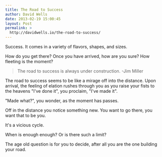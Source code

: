 ```yaml
---
title: The Road to Success
author: David Wells
date: 2013-02-19 15:00:45
layout: Post
permalink: >
  http://davidwells.io/the-road-to-success/
---
```


Success. It comes in a variety of flavors, shapes, and sizes.

How do you get there? Once you have arrived, how are you sure? How fleeting is the moment?

> The road to success is always under construction. -Jim Miller

The road to success seems to be like a mirage off into the distance. Upon arrival, the feeling of elation rushes through you as you raise your fists to the heavens "I've done it", you proclaim, "I've made it".

"Made what?", you wonder, as the moment has passes.

Off in the distance you notice something new. You want to go there, you want that to be you.

It's a vicious cycle.

When is enough enough? Or is there such a limit?

The age old question is for you to decide, after all you are the one building your road.
